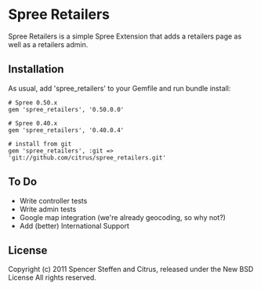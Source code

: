 Spree Retailers
===============

Spree Retailers is a simple Spree Extension that adds a retailers page as well as a retailers admin.


Installation
------------

As usual, add 'spree_retailers' to your Gemfile and run bundle install:
    
    # Spree 0.50.x
    gem 'spree_retailers', '0.50.0.0'
    
    # Spree 0.40.x 
    gem 'spree_retailers', '0.40.0.4'
    
    # install from git
    gem 'spree_retailers', :git => 'git://github.com/citrus/spree_retailers.git'
    


To Do
-----

* Write controller tests
* Write admin tests
* Google map integration (we're already geocoding, so why not?)
* Add (better) International Support


License
-------

Copyright (c) 2011 Spencer Steffen and Citrus, released under the New BSD License All rights reserved.